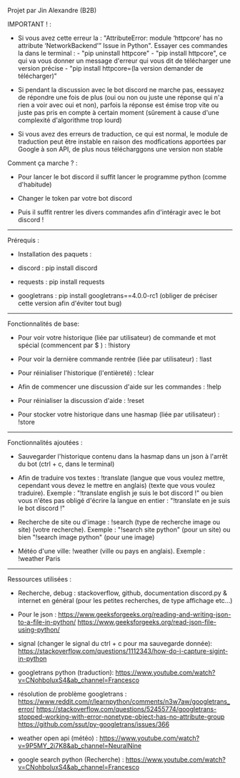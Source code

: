Projet par Jin Alexandre (B2B)

IMPORTANT ! : 

- Si vous avez cette erreur la : "AttributeError: module ‘httpcore’ has no attribute ‘NetworkBackend’” Issue in Python".
  Essayer ces commandes la dans le terminal : - "pip uninstall httpcore"
                                              - "pip install httpcore", ce qui va vous donner un message d'erreur qui vous dit de télécharger une version précise
                                              - "pip install httpcore=(la version demander de télécharger)"

- Si pendant la discussion avec le bot discord ne marche pas, eessayez de répondre une fois de plus (oui ou non ou juste une réponse qui n'a rien a voir avec oui et non), parfois la réponse est émise trop vite ou juste pas pris en compte à certain moment (sûrement à cause d'une complexité d'algorithme trop lourd)

- Si vous avez des erreurs de traduction, ce qui est normal, le module de traduction peut être instable en raison des modfications apportées par Google à son API, de plus nous télécharggons une version non stable

Comment ça marche ? : 

- Pour lancer le bot discord il suffit lancer le programme python (comme d'habitude)

- Changer le token par votre bot discord

- Puis il suffit rentrer les divers commandes afin d'intéragir avec le bot discord !

-----

Prérequis : 

- Installation des paquets : 

- discord : pip install discord

- requests : pip install requests

- googletrans : pip install googletrans==4.0.0-rc1 (obliger de préciser cette version afin d'éviter tout bug)

-----

Fonctionnalités de base: 

- Pour voir votre historique (liée par utilisateur) de commande et mot spécial (commencent par $ ) : !history

- Pour voir la dernière commande rentrée (liée par utilisateur) : !last

- Pour réinialiser l'historique (l'entièreté) : !clear

- Afin de commencer une discussion d'aide sur les commandes : !help 

- Pour réinialiser la discussion d'aide : !reset

- Pour stocker votre historique dans une hasmap (liée par utilisateur) : !store

-----

Fonctionnalités ajoutées : 

- Sauvegarder l'historique contenu dans la hasmap dans un json à l'arrêt du bot (ctrl + c, dans le terminal)

- Afin de traduire vos textes : !translate (langue que vous voulez mettre, cependant vous devez le mettre en anglais) (texte que vous voulez traduire). 
Exemple : "!translate english je suis le bot discord !" ou bien vous n'êtes pas obligé d'écrire la langue en entier : "!translate en je suis le bot discord !"

- Recherche de site ou d'image : !search (type de recherche image ou site) (votre recherche).
Exemple : "!search site python" (pour un site) ou bien "!search image python" (pour une image)

- Météo d'une ville: !weather (ville ou pays en anglais).
Exemple : !weather Paris

-----

Ressources utilisées : 

- Recherche, debug : stackoverflow, github, documentation discord.py & internet en général (pour les petites recherches, de type affichage etc...)

- Pour le json : https://www.geeksforgeeks.org/reading-and-writing-json-to-a-file-in-python/ 
                 https://www.geeksforgeeks.org/read-json-file-using-python/

- signal (changer le signal du ctrl + c pour ma sauvegarde donnée): https://stackoverflow.com/questions/1112343/how-do-i-capture-sigint-in-python 

- googletrans python (traduction): https://www.youtube.com/watch?v=CNohboIuxS4&ab_channel=Francesco 

- résolution de problème googletrans : https://www.reddit.com/r/learnpython/comments/n3w7aw/googletrans_error/
				                       https://stackoverflow.com/questions/52455774/googletrans-stopped-working-with-error-nonetype-object-has-no-attribute-group
				                       https://github.com/ssut/py-googletrans/issues/366

- weather open api (météo) : https://www.youtube.com/watch?v=9P5MY_2i7K8&ab_channel=NeuralNine

- google search python (Recherche) : https://www.youtube.com/watch?v=CNohboIuxS4&ab_channel=Francesco
